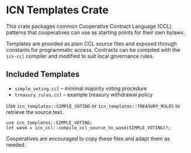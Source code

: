 # ICN Templates Crate

This crate packages common Cooperative Contract Language (CCL) patterns that cooperatives can use as starting points for their own bylaws.

Templates are provided as plain CCL source files and exposed through constants for programmatic access. Contracts can be compiled with the `icn-ccl` compiler and modified to suit local governance rules.

## Included Templates

- `simple_voting.ccl` – minimal majority voting procedure
- `treasury_rules.ccl` – example treasury withdrawal policy

Use `icn_templates::SIMPLE_VOTING` or `icn_templates::TREASURY_RULES` to retrieve the source text.

```
use icn_templates::SIMPLE_VOTING;
let wasm = icn_ccl::compile_ccl_source_to_wasm(SIMPLE_VOTING)?;
```

Cooperatives are encouraged to copy these files and adapt them as needed.
